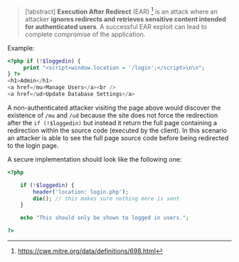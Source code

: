 >[!abstract]
>**Execution After Redirect** (EAR) [^1] is an attack where an attacker **ignores redirects and retrieves sensitive content intended for authenticated users**. A successful EAR exploit can lead to complete compromise of the application.

[^1]: https://cwe.mitre.org/data/definitions/698.html

Example:

```php
<?php if (!$loggedin) {
     print "<script>window.location = '/login';</script>\n\n"; 
} ?>
<h1>Admin</h1>
<a href=/mu>Manage Users</a><br />
<a href=/ud>Update Database Settings</a>
```

A non-authenticated attacker visiting the page above would discover the existence of `/mu` and `/ud` because the site does not force the redirection after the `if (!$loggedin)` but instead it return the full page containing a redirection within the source code (executed by the client). In this scenario an attacker is able to see the full page source code before being redirected to the login page.

A secure implementation should look like the following one:

```php
<?php

    if (!$loggedin) {
        header('location: login.php');
        die(); // this makes sure nothing more is sent
    }

    echo "This should only be shown to logged in users.";

?>
```
